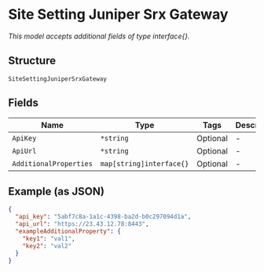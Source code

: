 
# Site Setting Juniper Srx Gateway

*This model accepts additional fields of type interface{}.*

## Structure

`SiteSettingJuniperSrxGateway`

## Fields

| Name | Type | Tags | Description |
|  --- | --- | --- | --- |
| `ApiKey` | `*string` | Optional | - |
| `ApiUrl` | `*string` | Optional | - |
| `AdditionalProperties` | `map[string]interface{}` | Optional | - |

## Example (as JSON)

```json
{
  "api_key": "5abf7c8a-1a1c-4398-ba2d-b0c297094d1a",
  "api_url": "https://23.43.12.78:8443",
  "exampleAdditionalProperty": {
    "key1": "val1",
    "key2": "val2"
  }
}
```

